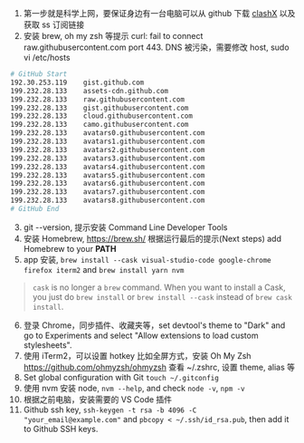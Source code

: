 1. 第一步就是科学上网，要保证身边有一台电脑可以从 github 下载 [clashX](https://github.com/yichengchen/clashX/releases) 以及获取 ss 订阅链接
2. 安装 brew, oh my zsh 等提示 curl: fail to connect raw.githubusercontent.com port 443. DNS 被污染，需要修改 host, sudo vi /etc/hosts
```sh
# GitHub Start
192.30.253.119    gist.github.com
199.232.28.133    assets-cdn.github.com
199.232.28.133    raw.githubusercontent.com
199.232.28.133    gist.githubusercontent.com
199.232.28.133    cloud.githubusercontent.com
199.232.28.133    camo.githubusercontent.com
199.232.28.133    avatars0.githubusercontent.com
199.232.28.133    avatars1.githubusercontent.com
199.232.28.133    avatars2.githubusercontent.com
199.232.28.133    avatars3.githubusercontent.com
199.232.28.133    avatars4.githubusercontent.com
199.232.28.133    avatars5.githubusercontent.com
199.232.28.133    avatars6.githubusercontent.com
199.232.28.133    avatars7.githubusercontent.com
199.232.28.133    avatars8.githubusercontent.com
# GitHub End
```
3. git --version, 提示安装 Command Line Developer Tools
4. 安装 Homebrew, https://brew.sh/  根据运行最后的提示(Next steps) add Homebrew to your **PATH**
5. app 安装, `brew install --cask visual-studio-code google-chrome firefox iterm2` and `brew install yarn nvm`
> `cask` is no longer a `brew` command. When you want to install a Cask, you just do `brew install` or `brew install --cask` instead of `brew cask install`.
6. 登录 Chrome，同步插件、收藏夹等，set devtool's theme to "Dark" and go to Experiments and select "Allow extensions to load custom stylesheets".
7. 使用 iTerm2，可以设置 hotkey 比如全屏方式，安装 Oh My Zsh https://github.com/ohmyzsh/ohmyzsh 查看 ~/.zshrc, 设置 theme, alias 等
8. Set global configuration with Git `touch ~/.gitconfig`
9. 使用 nvm 安装 node, `nvm --help`, and check `node -v`, `npm -v`
10. 根据之前电脑，安装需要的 VS Code 插件
11. Github ssh key, `ssh-keygen -t rsa -b 4096 -C "your_email@example.com"` and `pbcopy < ~/.ssh/id_rsa.pub`, then add it to Github SSH keys.
